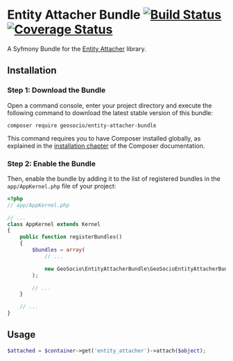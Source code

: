 # Entity Attacher Bundle [![Build Status](https://travis-ci.org/geosocio/entity-attacher-bundle.svg?branch=develop)](https://travis-ci.org/geosocio/entity-attacher-bundle) [![Coverage Status](https://coveralls.io/repos/github/geosocio/entity-attacher-bundle/badge.svg)](https://coveralls.io/github/geosocio/entity-attacher-bundle)
A Syfmony Bundle for the [Entity Attacher](https://github.com/geosocio/entity-attacher) library.

## Installation

### Step 1: Download the Bundle
Open a command console, enter your project directory and execute the
following command to download the latest stable version of this bundle:

```console
composer require geosocio/entity-attacher-bundle
```

This command requires you to have Composer installed globally, as explained
in the [installation chapter](https://getcomposer.org/doc/00-intro.md)
of the Composer documentation.

### Step 2: Enable the Bundle
Then, enable the bundle by adding it to the list of registered bundles
in the `app/AppKernel.php` file of your project:

```php
<?php
// app/AppKernel.php

// ...
class AppKernel extends Kernel
{
    public function registerBundles()
    {
        $bundles = array(
            // ...

            new GeoSocio\EntityAttacherBundle\GeoSocioEntityAttacherBundle(),
        );

        // ...
    }

    // ...
}
```

## Usage

```php
$attached = $container->get('entity_attacher')->attach($object);
```
